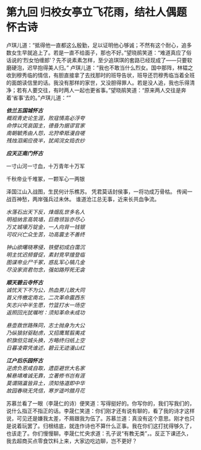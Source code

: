 # 第九回 归校女亭立飞花雨，结社人偶题怀古诗

<!--- 此段人物情节需要合理化 -->
卢琪儿道：“抵得他一直都这么殷勤，足以证明他心够诚；不然有这个耐心，追多数女生早就追上了。若是一直不给面子，那也不好。”望晓鹃笑道：“难道真应了俗话说的‘烈女怕缠郎’？先不说素素怎样，至少追琪琪的套路已经现成了——只要软磨硬泡，迟早抱得美人归。”
卢琪儿道：“我也不敢当什么烈女。国中那阵，林韫之收到穆秀临的情信，有胆直接拿了去找那时的班导告状，班导还罚穆秀临当着全班的面朗读信里的话。我没有那样的家世，又没胆得罪人。若是没人追，我也乐得清净；若有人要交往，有时两人一起也更省事。”望晓鹃笑道：“原来两人交往是奔着‘省事’去的。”卢琪儿道：“”

***依兰五国城怀古***  
*概观青史论生涯，败寇情高必浮夸*  
*命悖以凭哀国主，德昏为据谬官家*  
*南朝毓秀由人怨，北狩牵羝漫自嗟*  
*残烛泪阑应夜半，犹闻浣女捣衣纱*  

***应天正南门怀古***  

一寸山河一寸血，十万青年十万军

千秋帝业千堆冢，一颗军心一两银

泽国江山入战图，生民何计乐樵苏。
凭君莫话封侯事，一将功成万骨枯。
传闻一战百神愁，两岸强兵过未休。
谁道沧江总无事，近来长共血争流。

*水落石出天下反，烽烟乱世多名人*  
*明祖纳言高筑墙，巨商领旨亦尽心*  
*万丈城壕万锭金，一人向背一钱银*  
*可叹兴亡众生苦，功高震主不善终*  

*钟山欲曙晓寒侵，铁壁初成白霭沉*  
*明主忧迟频督促，素封竞早擅登临*  
*图谋帝业尸千冢，惑乱军心犒几金*  
*尽没家资君勿念，强如路殍死无衾*  

***顺天碧云寺怀古***  
*诚忧天下不为公，热血男儿致大同*  
*首义传檄定南北，二次革命震西东*  
*矢志兴中半生愿，竹篮打水一场空*  
*返照回光犹嘱咐：须知革命未成功*  

*悬壶救世路殊同，志士抛身为大公*  
*乃纵狼豺驱鞑虏，又招鹰鹫翦夷戎*  
*帜旗但见城头换，方略终归纸上空*  
*日暮凌霄凭谁述，碧云无迹漫山红*  

***江户后乐园怀古***  
*逆虏负恩咸自取，遗臣避世大名家*  
*解悬靖难诚无靠，立著修书岂有涯*  
*莫谓隔瀛皆异土，须知恪道即中华*  
*故园春晓无凭信，寒岁遥吟腊月花*  

苏慕兰看了一眼（李晟仁的诗）便笑道：写得挺好的。你写你的，我们写我们的，说什么指正不指正的话。李晟仁笑道：你们刚才还有说有聊的，看了我的诗才这样说，可见还是嫌我太差，不屑跟我为伍了。苏慕兰道：真没有这个意思。刚才也只是说着玩罢了。归根结底，就连作诗也不算什么正事。我在你们这打扰得够久了，也该走了。你们慢慢聊。李晟仁忙央求道：孔子说“有教无类”，。反正下课还久，我去超商买点零食饮料上来，大家边吃边聊，岂不更好？